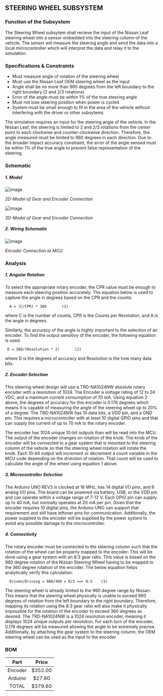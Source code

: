 STEERING WHEEL SUBSYSTEM
------------------------
### Function of the Subsystem
The Steering Wheel subsytem shall recieve the input of the Nissan Leaf steering wheel into a sensor
embedded into the steering column of the vehicle. The sensor will measure the steering angle and send
the data into a local microcontroller which will interpret the data and relay it to the simulation.

### Specifications & Constraints
- Must measure angle of rotation of the steering wheel
- Must use the Nissan Leaf OEM steering wheel as the input
- Angle shall be no more than 960 degrees from the left boundary to the right boundary (2 and 2/3 rotations)
- Error of the angle must be within 1% of the true steering angle
- Must not lose steering position when power is cycled
- System must be small enough to fit in the area of the vehicle without interfering with the driver or other subsytems

The simulation requires an input for the steering angle of the vehicle. In the Nissan Leaf, the steering
is limited to 2 and 2/3 rotations from the center point to each clockwise and counter-clockwise direction.
Therefore, the angle measured must be limited to 960 degrees in each direction. Due to the broader impact 
accuracy constraint, the error of the angle sensed must be within 1% of the true angle to prevent false
representation of the steering.

### Schematic
##### 1. Model


![image](https://user-images.githubusercontent.com/100802413/200971670-3beca395-ed8c-400a-b166-59c4ad6b9142.png)

_2D-Model of Gear and Encoder Connection_

![image](https://user-images.githubusercontent.com/100802413/200971713-41b91541-980b-4e55-9a2c-9e852589094b.png)

_3D-Model of Gear and Encoder Connection_

##### 2. Wiring Schematic

![image](https://user-images.githubusercontent.com/100802413/202778335-03551d16-b805-4bf0-b12f-0724f2eec5a0.png)

_Encoder Connection to MCU_


### Analysis
##### 1. Angular Rotation

To select the appropriate rotary encoder, the CPR value must be enough to measure each steering position accurately. The equation below is used to capture the angle in degrees based on the CPR and the counts:
      
      A = (C/CPR) * 360       (1)

where C is the number of counts, CPR is the Counts per Revolution, and A is the angle in degrees.

Similarly, the accuracy of the angle is highly important to the selection of an encoder. To find the output sensitivy of the encoder, the following equation is used:
     
     D = 360/(Resolution * 2)       (2)

where D is the degrees of accuracy and Resolution is the how many data bits. 

##### 2. Encoder Selection

This steering wheel design will use a TRD-NA1024NW absolute rotary encoder with a resolution of 1024. The Encoder a voltage rating of 12 to 24 VDC, and a maximum current consumption of 70 mA. Using equation 2 above, the degrees of accuracy for this encoder is 0.176 degrees which means it is capable of measuring the angle of the steering wheel up to 20% of a degree. The TRD-NA1024NW has 10 data bits, a VDD pin, and a GND pin. This requires a microcontroller with at least 10 digital GPIO pins and that can supply the current of up to 70 mA to the rotary encoder.

The encoder has 1024 unique 10-bit outputs than will be read into the MCU. The output of the encoder changes on rotation of the knob. The knob of the encoder will be connected to a gear system that is mounted to the steering column of the vehicle so that the steering wheel rotation will rotate the knob. Each 10-bit output will increment or decrement a count variable in the MCU code depending on the driection of rotation. That count will be used to calculate the angle of the wheel using equation 1 above.

##### 3. Microcontroller Selection

The Arduino UNO REV3 is clocked at 16 MHz, has 14 digital I/O pins, and 6 analog I/O pins. The board can be powered via battery, USB, or the VDD pin and can operate within a voltage range of 7-12 V. Each GPIO pin can supply up to 40 mA, but normally operates at 20 mA per pin. Given that the encoder requires 10 digital pins, the Arduino UNO can support that requirement and still have leftover pins for communication. Addtionally, the power supplied to the encoder will be supplied by the power system to avoid any possible damage to the microcontroller.

##### 4. Connectivity

The rotary encoder must be connected to the steering column such that the rotation of the wheel can be properly mapped to the encoder. This will be done using a gear system with an 8:3 gear ratio. This value is based on the 960 degree rotation of the Nissan Steering Wheel having to be mapped to the 360 degree rotation of the encoder. The below equation helps analytically verify this calculation:

      Driven/Driving = 960/360 = 8/3 ==> 8:3    (3)
      
The steering wheel is already limited to the 960 degree range by Nissan. This means that the steering wheel physically is unable to exceed 960 degrees of rotation from the left boundary to the right boundary. Therefore, mapping its rotation using the 8:3 gear ratio will also make it physically impossible for the rotation of the encoder to exceed 360 degrees as desired. The TRD-NA1024NW is a 1024 resolution encoder, meaning it displays 1024 unique outputs per revolution. For each turn of the encoder, 0.176 degrees will be measured allowing the angle to be extremely precise. Additionally, by attaching the gear system to the steering column, the OEM steering wheel can be used as the input to the encoder.  

### BOM

| Part        | Price    |
|:-----------:|:--------:|
| Encoder     | $352.00  |
| Arduino     | $27.60   |
| TOTAL       | $379.60  |
